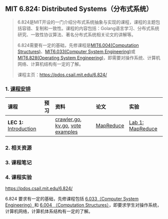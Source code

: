 ## MIT 6.824: Distributed Systems（分布式系统）
> 6.824是MIT开设的一门介绍分布式系统抽象与实现的课程，课程的主题包括容错、复制和一致性。课程的内容包括：Golang语言学习、分布式系统研究、一致性协议算法、著名分布式系统相关论文的讲解等。
>
> 6.824需要有一定的基础，先修课程是[MIT6.004(Computation Structures)](https://ocw.mit.edu/courses/electrical-engineering-and-computer-science/6-004-computation-structures-spring-2017/)、[MIT6.033(Computer System Engineering)](http://web.mit.edu/6.033/www/)或[MIT6.828(Operating System Engineering)](https://pdos.csail.mit.edu/6.828/2021/)，即需要对操作系统、计算机网络、计算机结构有一定的了解。
>
> 课程主页：https://pdos.csail.mit.edu/6.824/

### 1. [课程安排](https://pdos.csail.mit.edu/6.824/schedule.html)

| 课程                                                         | 预习 | 资料                                                         | 论文                                    | 实验                                                         |
| :----------------------------------------------------------- | :--- | :----------------------------------------------------------- | :-------------------------------------- | :----------------------------------------------------------- |
| **LEC 1:** [Introduction](https://pdos.csail.mit.edu/6.824/notes/l01.txt) |      | [crawler.go](https://pdos.csail.mit.edu/6.824/notes/crawler.go), [kv.go](https://pdos.csail.mit.edu/6.824/notes/kv.go), [vote examples](./_References/condvar.tar.gz) | [MapReduce](./_Papers/MapReduce-EN.pdf) | [Lab 1: MapReduce](https://pdos.csail.mit.edu/6.824/labs/lab-mr.html) |





### 2. 相关资源





### 3. 课程笔记





### 4. 课程实验



https://pdos.csail.mit.edu/6.824/

6.824 要求有一定的基础，先修课程包括 [6.033（Computer System Engineering）](https://link.zhihu.com/?target=https%3A//ocw.mit.edu/courses/electrical-engineering-and-computer-science/6-033-computer-system-engineering-spring-2018/)和 [6.004 （Computation Structures）](https://link.zhihu.com/?target=https%3A//ocw.mit.edu/courses/electrical-engineering-and-computer-science/6-004-computation-structures-spring-2017/)，即要求学生对操作系统，计算机网络，计算机体系结构有一定的了解。

